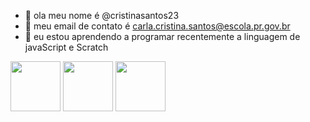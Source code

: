 - 👋 ola meu nome é @cristinasantos23
- 👀 meu email de contato é carla.cristina.santos@escola.pr.gov.br
- 🌱 eu estou aprendendo a programar recentemente a linguagem de javaScript e Scratch 
<img src="https://img.shields.io/badge/JavaScript-323330?style=for-the-badge&logo=javascript&logoColor=F7DF1E" width=80 heigth="40"/>
<img src="https://img.shields.io/badge/GitHub-100000?style=for-the-badge&logo=github&logoColor=white" width=80 heigth="40"/>
<img src="https://img.shields.io/badge/Instagram-E4405F?style=for-the-badge&logo=instagram&logoColor=white" width=80 heigth="40"/>

